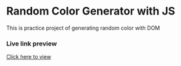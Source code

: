 # Random Color Generator with JS

This is practice project of generating random color with DOM

### Live link preview
<a href="https://hihabib.github.io/random-color-generate/">Click here to view</a>